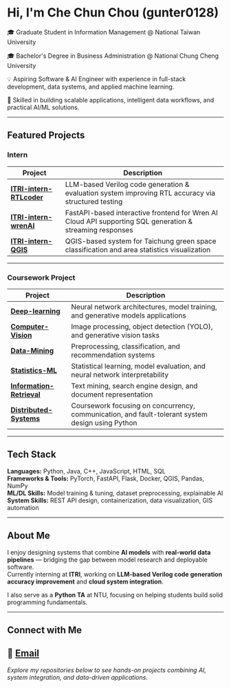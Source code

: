 
# Hi, I'm Che Chun Chou (gunter0128)

🎓 Graduate Student in Information Management @ National Taiwan University 

🎓 Bachelor's Degree in Business Administration @ National Chung Cheng University 

💡 Aspiring Software & AI Engineer with experience in full-stack development, data systems, and applied machine learning.  

🔧 Skilled in building scalable applications, intelligent data workflows, and practical AI/ML solutions.

---

##  Featured Projects

###  **Intern**
| Project | Description |
|----------|--------------|
| [**ITRI-intern-RTLcoder**](https://github.com/gunter0128/ITRI-intern-RTLcoder) |  LLM-based Verilog code generation & evaluation system improving RTL accuracy via structured testing |
| [**ITRI-intern-wrenAI**](https://github.com/gunter0128/ITRI-intern-wrenAI) |  FastAPI-based interactive frontend for Wren AI Cloud API supporting SQL generation & streaming responses |
| [**ITRI-intern-QGIS**](https://github.com/gunter0128/ITRI-intern-QGIS) |  QGIS-based system for Taichung green space classification and area statistics visualization |


---

###  **Coursework Project**
| Project | Description |
|----------|--------------|
| [**Deep-learning**](https://github.com/gunter0128/Deep-learning) |  Neural network architectures, model training, and generative models applications |
| [**Computer-Vision**](https://github.com/gunter0128/Computer-Vision) |  Image processing, object detection (YOLO), and generative vision tasks |
| [**Data-Mining**](https://github.com/gunter0128/Data-Mining) |  Preprocessing, classification, and recommendation systems |
| [**Statistics-ML**](https://github.com/gunter0128/statistics-ML) |  Statistical learning, model evaluation, and neural network interpretability |
| [**Information-Retrieval**](https://github.com/gunter0128/Information-retrieval) |  Text mining, search engine design, and document representation |
| [**Distributed-Systems**](https://github.com/gunter0128/Distributed-Systems) |  Coursework focusing on concurrency, communication, and fault-tolerant system design using Python |

---

##  Tech Stack

**Languages:** Python, Java, C++, JavaScript, HTML, SQL  
**Frameworks & Tools:** PyTorch, FastAPI, Flask, Docker, QGIS, Pandas, NumPy  
**ML/DL Skills:** Model training & tuning, dataset preprocessing, explainable AI  
**System Skills:** REST API design, containerization, data visualization, GIS automation  

---

##  About Me

I enjoy designing systems that combine **AI models** with **real-world data pipelines** — bridging the gap between model research and deployable software.  
Currently interning at **ITRI**, working on **LLM-based Verilog code generation accuracy improvement** and **cloud system integration**.  

I also serve as a **Python TA** at NTU, focusing on helping students build solid programming fundamentals.  

---

##  Connect with Me

📧 [Email](mailto:vincent12896@gmail.com)  
---

 *Explore my repositories below to see hands-on projects combining AI, system integration, and data-driven applications.*
